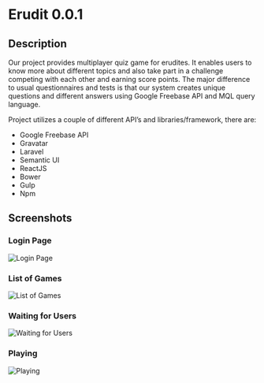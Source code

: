 # Erudit 0.0.1

## Description

Our project provides multiplayer quiz game for erudites. It enables users to know more about different topics and also take part in a challenge competing with each other and earning score points. The major difference to usual questionnaires and tests is that our system creates unique questions and different answers using Google Freebase API and MQL query language.

Project utilizes a couple of different API’s and libraries/framework, there are:

* Google Freebase API
* Gravatar
* Laravel
* Semantic UI
* ReactJS
* Bower
* Gulp
* Npm

## Screenshots

### Login Page

![Login Page](http://koscoder.koding.io/github/login.png)

### List of Games

![List of Games](http://koscoder.koding.io/github/game-list.png)

### Waiting for Users

![Waiting for Users](http://koscoder.koding.io/github/join.png)

### Playing

![Playing](http://koscoder.koding.io/github/game.png)